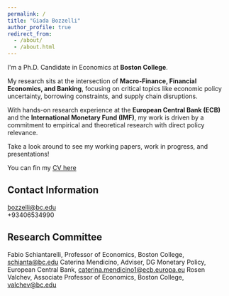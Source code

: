 ```yaml
---
permalink: /
title: "Giada Bozzelli"
author_profile: true
redirect_from: 
  - /about/
  - /about.html
---
```

I'm a Ph.D. Candidate in Economics at **Boston College**.

My research sits at the intersection of **Macro-Finance, Financial Economics, and Banking**, focusing on critical topics like economic policy uncertainty, borrowing constraints, and supply chain disruptions.

With hands-on research experience at the **European Central Bank (ECB)** and the **International Monetary Fund (IMF)**, my work is driven by a commitment to empirical and theoretical research with direct policy relevance.

Take a look around to see my working papers, work in progress, and presentations!

You can fin my [CV here](https://raw.github.com/Gimmibozz/gimmibozz.github.io/blob/master/files/paper1.pdf?raw=True)


## Contact Information
bozzelli@bc.edu <br>
+93406534990

## Research Committee
Fabio Schiantarelli, Professor of Economics, Boston College, [schianta@bc.edu](mailto:schianta@bc.edu)
Caterina Mendicino, Adviser, DG Monetary Policy, European Central Bank, [caterina.mendicino1@ecb.europa.eu](mailto:caterina.mendicino1@ecb.europa.eu)
Rosen Valchev, Associate Professor of Economics, Boston College, [valchev@bc.edu](mailto:valchev@bc.edu)
